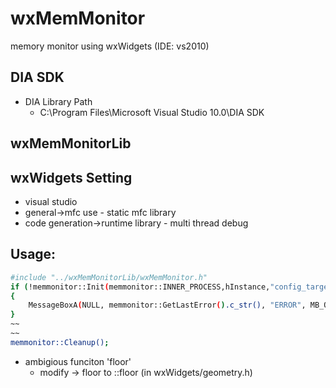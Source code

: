 wxMemMonitor
==========

memory monitor using wxWidgets (IDE: vs2010)


DIA SDK
----------------
- DIA Library Path
	- C:\Program Files\Microsoft Visual Studio 10.0\DIA SDK


wxMemMonitorLib
----------------


wxWidgets Setting
---------
- visual studio
 - general->mfc use - static mfc library
 - code generation->runtime library - multi thread debug 


Usage:
---------
```sh
#include "../wxMemMonitorLib/wxMemMonitor.h"
if (!memmonitor::Init(memmonitor::INNER_PROCESS,hInstance,"config_target.json" ))
{
    MessageBoxA(NULL, memmonitor::GetLastError().c_str(), "ERROR", MB_OK);
}
~~
~~
memmonitor::Cleanup();
```

* ambigious funciton 'floor' 
	- modify -> floor to ::floor (in wxWidgets/geometry.h)


